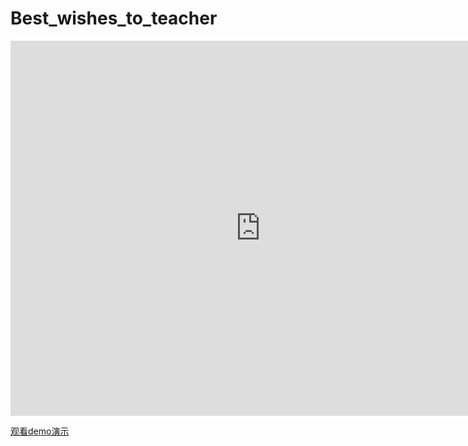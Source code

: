 # Best_wishes_to_teacher

<iframe src="http://player.bilibili.com/player.html?aid=207667782&bvid=BV1Vh411W7kT&cid=400898886&page=1" scrolling="no" width="800px" height="600px" border="0" frameborder="no" framespacing="0" allowfullscreen="true"> </iframe>

[观看demo演示](http://player.bilibili.com/player.html?aid=207667782&bvid=BV1Vh411W7kT&cid=400898886&page=1)
